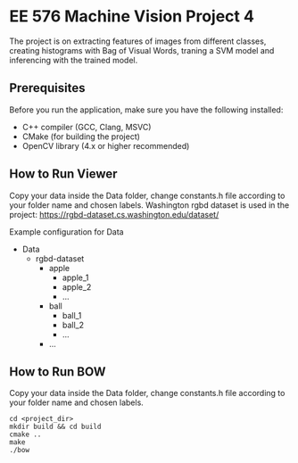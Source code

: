 # EE 576 Machine Vision Project 4
The project is on extracting features of images from different classes, creating histograms with Bag of Visual Words, traning a SVM model and inferencing with the trained model. 


## Prerequisites

Before you run the application, make sure you have the following installed:

- C++ compiler (GCC, Clang, MSVC)
- CMake (for building the project)
- OpenCV library (4.x or higher recommended)


## How to Run Viewer

Copy your data inside the Data folder, change constants.h file according to your folder name and chosen labels.
Washington rgbd dataset is used in the project:    https://rgbd-dataset.cs.washington.edu/dataset/

Example configuration for Data
- Data
    - rgbd-dataset
        - apple
            - apple_1
            - apple_2
            - ...
        - ball
            - ball_1
            - ball_2
            - ...
        - ...



## How to Run BOW

Copy your data inside the Data folder, change constants.h file according to your folder name and chosen labels.

```
cd <project_dir>
mkdir build && cd build
cmake ..
make
./bow
```